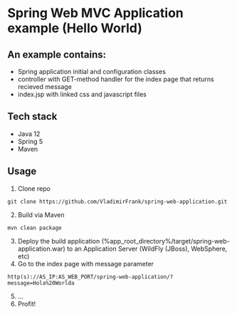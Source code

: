 # Spring Web MVC Application example (Hello World)

## An example contains:
- Spring application initial and configuration classes
- controller with GET-method handler for the index page that returns recieved message
- index.jsp with linked css and javascript files

## Tech stack
- Java 12
- Spring 5
- Maven

## Usage
1. Clone repo
```
git clone https://github.com/VladimirFrank/spring-web-application.git
```
2. Build via Maven
```
mvn clean package
```
3. Deploy the build application (%app_root_directory%/target/spring-web-application.war)
to an Application Server (WildFly (JBoss), WebSphere, etc)
4. Go to the index page with message parameter
```
http(s)://AS_IP:AS_WEB_PORT/spring-web-application/?message=Hola%20Worlda
```
5. ...
6. Profit!
